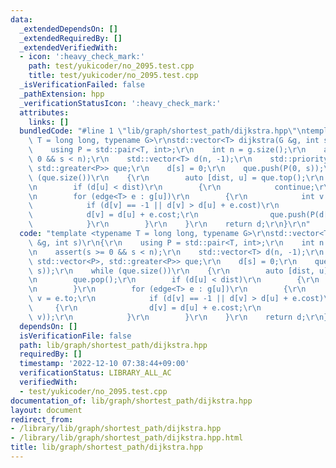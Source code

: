 ```yaml
---
data:
  _extendedDependsOn: []
  _extendedRequiredBy: []
  _extendedVerifiedWith:
  - icon: ':heavy_check_mark:'
    path: test/yukicoder/no_2095.test.cpp
    title: test/yukicoder/no_2095.test.cpp
  _isVerificationFailed: false
  _pathExtension: hpp
  _verificationStatusIcon: ':heavy_check_mark:'
  attributes:
    links: []
  bundledCode: "#line 1 \"lib/graph/shortest_path/dijkstra.hpp\"\ntemplate <typename\
    \ T = long long, typename G>\r\nstd::vector<T> dijkstra(G &g, int s)\r\n{\r\n\
    \    using P = std::pair<T, int>;\r\n    int n = g.size();\r\n    assert(s >=\
    \ 0 && s < n);\r\n    std::vector<T> d(n, -1);\r\n    std::priority_queue<P, std::vector<P>,\
    \ std::greater<P>> que;\r\n    d[s] = 0;\r\n    que.push(P(0, s));\r\n    while\
    \ (que.size())\r\n    {\r\n        auto [dist, u] = que.top();\r\n        que.pop();\r\
    \n        if (d[u] < dist)\r\n        {\r\n            continue;\r\n        }\r\
    \n        for (edge<T> e : g[u])\r\n        {\r\n            int v = e.to;\r\n\
    \            if (d[v] == -1 || d[v] > d[u] + e.cost)\r\n            {\r\n    \
    \            d[v] = d[u] + e.cost;\r\n                que.push(P(d[v], v));\r\n\
    \            }\r\n        }\r\n    }\r\n    return d;\r\n}\r\n"
  code: "template <typename T = long long, typename G>\r\nstd::vector<T> dijkstra(G\
    \ &g, int s)\r\n{\r\n    using P = std::pair<T, int>;\r\n    int n = g.size();\r\
    \n    assert(s >= 0 && s < n);\r\n    std::vector<T> d(n, -1);\r\n    std::priority_queue<P,\
    \ std::vector<P>, std::greater<P>> que;\r\n    d[s] = 0;\r\n    que.push(P(0,\
    \ s));\r\n    while (que.size())\r\n    {\r\n        auto [dist, u] = que.top();\r\
    \n        que.pop();\r\n        if (d[u] < dist)\r\n        {\r\n            continue;\r\
    \n        }\r\n        for (edge<T> e : g[u])\r\n        {\r\n            int\
    \ v = e.to;\r\n            if (d[v] == -1 || d[v] > d[u] + e.cost)\r\n       \
    \     {\r\n                d[v] = d[u] + e.cost;\r\n                que.push(P(d[v],\
    \ v));\r\n            }\r\n        }\r\n    }\r\n    return d;\r\n}\r\n"
  dependsOn: []
  isVerificationFile: false
  path: lib/graph/shortest_path/dijkstra.hpp
  requiredBy: []
  timestamp: '2022-12-10 07:38:44+09:00'
  verificationStatus: LIBRARY_ALL_AC
  verifiedWith:
  - test/yukicoder/no_2095.test.cpp
documentation_of: lib/graph/shortest_path/dijkstra.hpp
layout: document
redirect_from:
- /library/lib/graph/shortest_path/dijkstra.hpp
- /library/lib/graph/shortest_path/dijkstra.hpp.html
title: lib/graph/shortest_path/dijkstra.hpp
---
```

